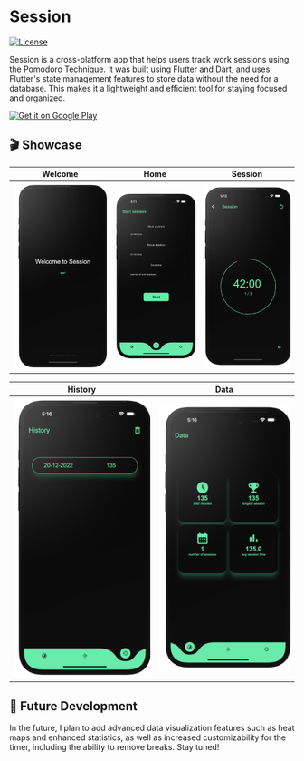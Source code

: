# Session
[![License](https://img.shields.io/badge/License-Apache_2.0-blue.svg)](https://opensource.org/licenses/Apache-2.0)

Session is a cross-platform app that helps users track work sessions using the Pomodoro Technique. It was built using Flutter and Dart, and uses Flutter's state management features to store data without the need for a database. This makes it a lightweight and efficient tool for staying focused and organized.

[![Get it on Google Play](https://lisk.com/sites/default/files/pictures/2020-01/download_on_the_play_store_badge.svg)](https://play.google.com/store/apps/details?id=com.jashdubal.app)

## 🎬 Showcase

| Welcome | Home | Session |
| ------------------ | --------------------------- | ------------------ |
| <img src="images/Welcome.png" alt="Screenshot"/>  | <img src="images/home.png" alt="Screenshot"/> | <img src="images/session.png" alt="Screenshot"/> |


| History | Data |
| ------------------ | --------------------------- |
| <img src="images/history.png" alt="Screenshot"/>  | <img src="images/data.png" alt="Screenshot"/> |

## 🚀 Future Development

In the future, I plan to add advanced data visualization features such as heat maps and enhanced statistics, as well as increased customizability for the timer, including the ability to remove breaks. Stay tuned!
